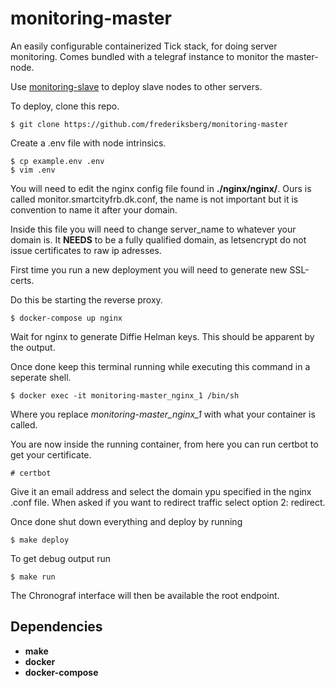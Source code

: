 # monitoring-master

An easily configurable containerized Tick stack, for doing server monitoring.
Comes bundled with a telegraf instance to monitor the master-node.

Use [monitoring-slave](https://github.com/frederiksberg/monitoring-slave) to deploy slave nodes to other servers.

To deploy, clone this repo.

```shell
$ git clone https://github.com/frederiksberg/monitoring-master
```

Create a .env file with node intrinsics.

```shell
$ cp example.env .env
$ vim .env
```

You will need to edit the nginx config file found in **./nginx/nginx/**. Ours is called monitor.smartcityfrb.dk.conf, the name is not important but it is convention to name it after your domain.

Inside this file you will need to change server_name to whatever your domain is. It **NEEDS** to be a fully qualified domain, as letsencrypt do not issue certificates to raw ip adresses.

First time you run a new deployment you will need to generate new SSL-certs.

Do this be starting the reverse proxy.

```shell
$ docker-compose up nginx
```

Wait for nginx to generate Diffie Helman keys. This should be apparent by the output.

Once done keep this terminal running while executing this command in a seperate shell.

```shell
$ docker exec -it monitoring-master_nginx_1 /bin/sh
```

Where you replace *monitoring-master_nginx_1* with what your container is called.

You are now inside the running container, from here you can run certbot to get your certificate.

```shell
# certbot
```

Give it an email address and select the domain ypu specified in the nginx .conf file. When asked if you want to redirect traffic select option 2: redirect.

Once done shut down everything and deploy by running
```shell
$ make deploy
```

To get debug output run
```shell
$ make run
```

The Chronograf interface will then be available the root endpoint.

## Dependencies
* **make**
* **docker**
* **docker-compose**
